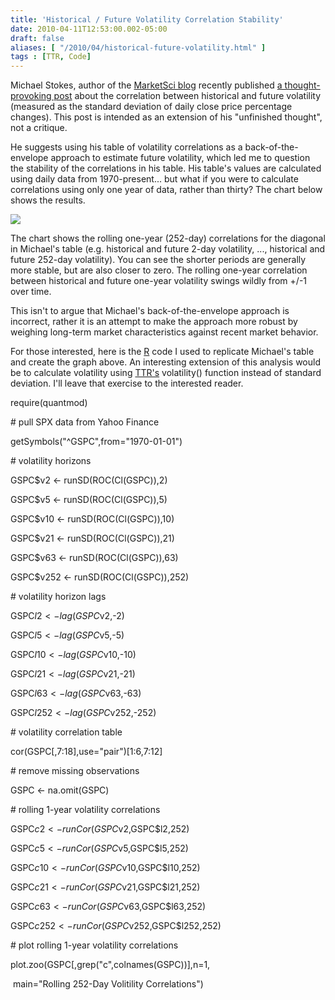 ```yaml
---
title: 'Historical / Future Volatility Correlation Stability'
date: 2010-04-11T12:53:00.002-05:00
draft: false
aliases: [ "/2010/04/historical-future-volatility.html" ]
tags : [TTR, Code]
---
```


Michael Stokes, author of the [MarketSci blog](http://marketsci.wordpress.com/) recently published [a thought-provoking post](http://marketsci.wordpress.com/2010/04/09/correlation-between-historical-and-future-volatility/) about the correlation between historical and future volatility (measured as the standard deviation of daily close price percentage changes). This post is intended as an extension of his "unfinished thought", not a critique.  
  
He suggests using his table of volatility correlations as a back-of-the-envelope approach to estimate future volatility, which led me to question the stability of the correlations in his table. His table's values are calculated using daily data from 1970-present... but what if you were to calculate correlations using only one year of data, rather than thirty? The chart below shows the results.  
  

[![](http://2.bp.blogspot.com/_8iehP8a8rkE/S8IML9B4cYI/AAAAAAAAAHA/AEx51C9SM0w/s400/rolling_volatility_correlations.png)](http://2.bp.blogspot.com/_8iehP8a8rkE/S8IML9B4cYI/AAAAAAAAAHA/AEx51C9SM0w/s1600/rolling_volatility_correlations.png)

  

The chart shows the rolling one-year (252-day) correlations for the diagonal in Michael's table (e.g. historical and future 2-day volatility, ..., historical and future 252-day volatility). You can see the shorter periods are generally more stable, but are also closer to zero. The rolling one-year correlation between historical and future one-year volatility swings wildly from +/-1 over time.  
  
This isn't to argue that Michael's back-of-the-envelope approach is incorrect, rather it is an attempt to make the approach more robust by weighing long-term market characteristics against recent market behavior.  
  
For those interested, here is the [R](http://www.r-project.org/) code I used to replicate Michael's table and create the graph above. An interesting extension of this analysis would be to calculate volatility using [TTR's](http://cran.r-project.org/web/packages/TTR/) volatility() function instead of standard deviation. I'll leave that exercise to the interested reader.  
  

require(quantmod)

  

\# pull SPX data from Yahoo Finance

getSymbols("^GSPC",from="1970-01-01")

  

\# volatility horizons

GSPC$v2 <- runSD(ROC(Cl(GSPC)),2)

GSPC$v5 <- runSD(ROC(Cl(GSPC)),5)

GSPC$v10 <- runSD(ROC(Cl(GSPC)),10)

GSPC$v21 <- runSD(ROC(Cl(GSPC)),21)

GSPC$v63 <- runSD(ROC(Cl(GSPC)),63)

GSPC$v252 <- runSD(ROC(Cl(GSPC)),252)

  

\# volatility horizon lags

GSPC$l2 <- lag(GSPC$v2,-2)

GSPC$l5 <- lag(GSPC$v5,-5)

GSPC$l10 <- lag(GSPC$v10,-10)

GSPC$l21 <- lag(GSPC$v21,-21)

GSPC$l63 <- lag(GSPC$v63,-63)

GSPC$l252 <- lag(GSPC$v252,-252)

  

\# volatility correlation table

cor(GSPC\[,7:18\],use="pair")\[1:6,7:12\]

  

\# remove missing observations

GSPC <- na.omit(GSPC)

  

\# rolling 1-year volatility correlations

GSPC$c2 <- runCor(GSPC$v2,GSPC$l2,252)

GSPC$c5 <- runCor(GSPC$v5,GSPC$l5,252)

GSPC$c10 <- runCor(GSPC$v10,GSPC$l10,252)

GSPC$c21 <- runCor(GSPC$v21,GSPC$l21,252)

GSPC$c63 <- runCor(GSPC$v63,GSPC$l63,252)

GSPC$c252 <- runCor(GSPC$v252,GSPC$l252,252)

  

\# plot rolling 1-year volatility correlations

plot.zoo(GSPC\[,grep("c",colnames(GSPC))\],n=1,

 main="Rolling 252-Day Volitility Correlations")